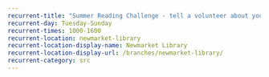 ```yaml
---
recurrent-title: "Summer Reading Challenge - tell a volunteer about your latest book, collect rewards and choose your next book"
recurrent-day: Tuesday-Sunday
recurrent-times: 1000-1600
recurrent-location: newmarket-library
recurrent-location-display-name: Newmarket Library
recurrent-location-display-url: /branches/newmarket-library/
recurrent-category: src
---
```

